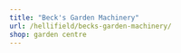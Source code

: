 ```yaml
---
title: "Beck's Garden Machinery"
url: /hellifield/becks-garden-machinery/
shop: garden centre
---
```

